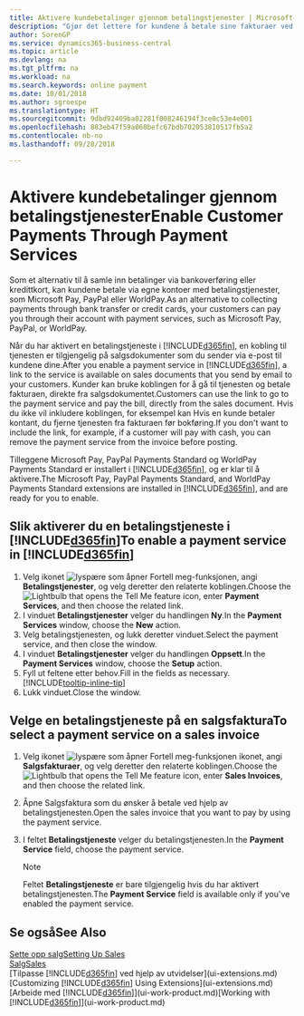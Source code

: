 ```yaml
---
title: Aktivere kundebetalinger gjennom betalingstjenester | Microsoft-dokumentasjon
description: "Gjør det lettere for kundene å betale sine fakturaer ved å aktivere betalingstjenester."
author: SorenGP
ms.service: dynamics365-business-central
ms.topic: article
ms.devlang: na
ms.tgt_pltfrm: na
ms.workload: na
ms.search.keywords: online payment
ms.date: 10/01/2018
ms.author: sgroespe
ms.translationtype: HT
ms.sourcegitcommit: 9dbd92409ba02281f008246194f3ce0c53e4e001
ms.openlocfilehash: 883eb47f59a060befc67bdb702053810517fb5a2
ms.contentlocale: nb-no
ms.lasthandoff: 09/28/2018

---
```

# <a name="enable-customer-payments-through-payment-services"></a><span data-ttu-id="f7fe6-103">Aktivere kundebetalinger gjennom betalingstjenester</span><span class="sxs-lookup"><span data-stu-id="f7fe6-103">Enable Customer Payments Through Payment Services</span></span>
<span data-ttu-id="f7fe6-104">Som et alternativ til å samle inn betalinger via bankoverføring eller kredittkort, kan kundene betale via egne kontoer med betalingstjenester, som Microsoft Pay, PayPal eller WorldPay.</span><span class="sxs-lookup"><span data-stu-id="f7fe6-104">As an alternative to collecting payments through bank transfer or credit cards, your customers can pay you through their account with payment services, such as Microsoft Pay, PayPal, or WorldPay.</span></span>  

<span data-ttu-id="f7fe6-105">Når du har aktivert en betalingstjeneste i [!INCLUDE[d365fin](includes/d365fin_md.md)], en kobling til tjenesten er tilgjengelig på salgsdokumenter som du sender via e-post til kundene dine.</span><span class="sxs-lookup"><span data-stu-id="f7fe6-105">After you enable a payment service in [!INCLUDE[d365fin](includes/d365fin_md.md)], a link to the service is available on sales documents that you send by email to your customers.</span></span> <span data-ttu-id="f7fe6-106">Kunder kan bruke koblingen for å gå til tjenesten og betale fakturaen, direkte fra salgsdokumentet.</span><span class="sxs-lookup"><span data-stu-id="f7fe6-106">Customers can use the link to go to the payment service and pay the bill, directly from the sales document.</span></span> <span data-ttu-id="f7fe6-107">Hvis du ikke vil inkludere koblingen, for eksempel kan Hvis en kunde betaler kontant, du fjerne tjenesten fra fakturaen før bokføring.</span><span class="sxs-lookup"><span data-stu-id="f7fe6-107">If you don't want to include the link, for example, if a customer will pay with cash, you can remove the payment service from the invoice before posting.</span></span>  

<span data-ttu-id="f7fe6-108">Tilleggene Microsoft Pay, PayPal Payments Standard og WorldPay Payments Standard er installert i [!INCLUDE[d365fin](includes/d365fin_md.md)], og er klar til å aktivere.</span><span class="sxs-lookup"><span data-stu-id="f7fe6-108">The Microsoft Pay, PayPal Payments Standard, and WorldPay Payments Standard extensions are installed in [!INCLUDE[d365fin](includes/d365fin_md.md)], and are ready for you to enable.</span></span>  

## <a name="to-enable-a-payment-service-in-included365finincludesd365finmdmd"></a><span data-ttu-id="f7fe6-109">Slik aktiverer du en betalingstjeneste i [!INCLUDE[d365fin](includes/d365fin_md.md)]</span><span class="sxs-lookup"><span data-stu-id="f7fe6-109">To enable a payment service in [!INCLUDE[d365fin](includes/d365fin_md.md)]</span></span>
1. <span data-ttu-id="f7fe6-110">Velg ikonet ![lyspære som åpner Fortell meg-funksjonen](media/ui-search/search_small.png "Fortell hva du vil gjøre"), angi **Betalingstjenester**, og velg deretter den relaterte koblingen.</span><span class="sxs-lookup"><span data-stu-id="f7fe6-110">Choose the ![Lightbulb that opens the Tell Me feature](media/ui-search/search_small.png "Tell me what you want to do") icon, enter **Payment Services**, and then choose the related link.</span></span>  
2. <span data-ttu-id="f7fe6-111">I vinduet **Betalingstjenester** velger du handlingen **Ny**.</span><span class="sxs-lookup"><span data-stu-id="f7fe6-111">In the **Payment Services** window, choose the **New** action.</span></span>  
3. <span data-ttu-id="f7fe6-112">Velg betalingstjenesten, og lukk deretter vinduet.</span><span class="sxs-lookup"><span data-stu-id="f7fe6-112">Select the payment service, and then close the window.</span></span>  
4. <span data-ttu-id="f7fe6-113">I vinduet **Betalingstjenester** velger du handlingen **Oppsett**.</span><span class="sxs-lookup"><span data-stu-id="f7fe6-113">In the **Payment Services** window, choose the **Setup** action.</span></span>  
5. <span data-ttu-id="f7fe6-114">Fyll ut feltene etter behov.</span><span class="sxs-lookup"><span data-stu-id="f7fe6-114">Fill in the fields as necessary.</span></span> [!INCLUDE[tooltip-inline-tip](includes/tooltip-inline-tip_md.md)]  
6. <span data-ttu-id="f7fe6-115">Lukk vinduet.</span><span class="sxs-lookup"><span data-stu-id="f7fe6-115">Close the window.</span></span>  

## <a name="to-select-a-payment-service-on-a-sales-invoice"></a><span data-ttu-id="f7fe6-116">Velge en betalingstjeneste på en salgsfaktura</span><span class="sxs-lookup"><span data-stu-id="f7fe6-116">To select a payment service on a sales invoice</span></span>
1. <span data-ttu-id="f7fe6-117">Velg ikonet ![lyspære som åpner Fortell meg-funksjonen](media/ui-search/search_small.png "Fortell hva du vil gjøre") ikonet, angi **Salgsfakturaer**, og velg deretter den relaterte koblingen.</span><span class="sxs-lookup"><span data-stu-id="f7fe6-117">Choose the ![Lightbulb that opens the Tell Me feature](media/ui-search/search_small.png "Tell me what you want to do") icon, enter **Sales Invoices**, and then choose the related link.</span></span>  
2. <span data-ttu-id="f7fe6-118">Åpne Salgsfaktura som du ønsker å betale ved hjelp av betalingstjenesten.</span><span class="sxs-lookup"><span data-stu-id="f7fe6-118">Open the sales invoice that you want to pay by using the payment service.</span></span>  
3. <span data-ttu-id="f7fe6-119">I feltet **Betalingstjeneste** velger du betalingstjenesten.</span><span class="sxs-lookup"><span data-stu-id="f7fe6-119">In the **Payment Service** field, choose the payment service.</span></span>  

    > [!NOTE]  
    > <span data-ttu-id="f7fe6-120">Feltet **Betalingstjeneste** er bare tilgjengelig hvis du har aktivert betalingstjenesten.</span><span class="sxs-lookup"><span data-stu-id="f7fe6-120">The **Payment Service** field is available only if you've enabled the payment service.</span></span>  

## <a name="see-also"></a><span data-ttu-id="f7fe6-121">Se også</span><span class="sxs-lookup"><span data-stu-id="f7fe6-121">See Also</span></span>  
[<span data-ttu-id="f7fe6-122">Sette opp salg</span><span class="sxs-lookup"><span data-stu-id="f7fe6-122">Setting Up Sales</span></span>](sales-setup-sales.md)  
[<span data-ttu-id="f7fe6-123">Salg</span><span class="sxs-lookup"><span data-stu-id="f7fe6-123">Sales</span></span>](sales-manage-sales.md)  
<span data-ttu-id="f7fe6-124">[Tilpasse [!INCLUDE[d365fin](includes/d365fin_md.md)] ved hjelp av utvidelser](ui-extensions.md)</span><span class="sxs-lookup"><span data-stu-id="f7fe6-124">[Customizing [!INCLUDE[d365fin](includes/d365fin_md.md)] Using Extensions](ui-extensions.md)</span></span>  
<span data-ttu-id="f7fe6-125">[Arbeide med [!INCLUDE[d365fin](includes/d365fin_md.md)]](ui-work-product.md)</span><span class="sxs-lookup"><span data-stu-id="f7fe6-125">[Working with [!INCLUDE[d365fin](includes/d365fin_md.md)]](ui-work-product.md)</span></span>  

